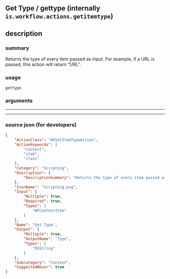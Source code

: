 
## Get Type / gettype (internally `is.workflow.actions.getitemtype`)


## description

### summary

Returns the type of every item passed as input. For example, if a URL is passed, this action will return “URL”.


### usage
```
gettype 
```

### arguments

---



---

### source json (for developers)

```json
{
	"ActionClass": "WFGetItemTypeAction",
	"ActionKeywords": [
		"content",
		"item",
		"class"
	],
	"Category": "Scripting",
	"Description": {
		"DescriptionSummary": "Returns the type of every item passed as input. For example, if a URL is passed, this action will return “URL”."
	},
	"IconName": "Scripting.png",
	"Input": {
		"Multiple": true,
		"Required": true,
		"Types": [
			"WFContentItem"
		]
	},
	"Name": "Get Type",
	"Output": {
		"Multiple": true,
		"OutputName": "Type",
		"Types": [
			"NSString"
		]
	},
	"Subcategory": "Content",
	"SuggestedNever": true
}
```
